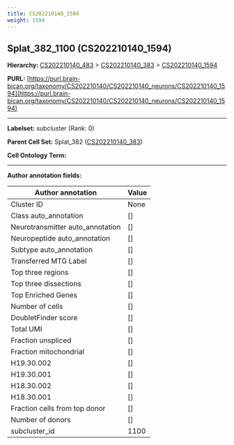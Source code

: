 ```yaml
---
title: CS202210140_1594
weight: 1594
---
```

## Splat_382_1100 (CS202210140_1594)
<b>Hierarchy: </b>
[CS202210140_483](../CS202210140_483) >
[CS202210140_383](../CS202210140_383) >
[CS202210140_1594](../CS202210140_1594)

**PURL:** [https://purl.brain-bican.org/taxonomy/CS202210140/CS202210140_neurons/CS202210140_1594](https://purl.brain-bican.org/taxonomy/CS202210140/CS202210140_neurons/CS202210140_1594)

---


**Labelset:** subcluster (Rank: 0)

**Parent Cell Set:** Splat_382 ([CS202210140_383](../CS202210140_383))



**Cell Ontology Term:** 

[MARKER GENES.]: #


---

[TRANSFERRED ANNOTATIONS.]: #


[AUTHOR ANNOTATION FIELDS.]: #


**Author annotation fields:**

| Author annotation | Value |
|-------------------|-------|
|Cluster ID|None|
|Class auto_annotation|[]|
|Neurotransmitter auto_annotation|[]|
|Neuropeptide auto_annotation|[]|
|Subtype auto_annotation|[]|
|Transferred MTG Label|[]|
|Top three regions|[]|
|Top three dissections|[]|
|Top Enriched Genes|[]|
|Number of cells|[]|
|DoubletFinder score|[]|
|Total UMI|[]|
|Fraction unspliced|[]|
|Fraction mitochondrial|[]|
|H19.30.002|[]|
|H19.30.001|[]|
|H18.30.002|[]|
|H18.30.001|[]|
|Fraction cells from top donor|[]|
|Number of donors|[]|
|subcluster_id|1100|
